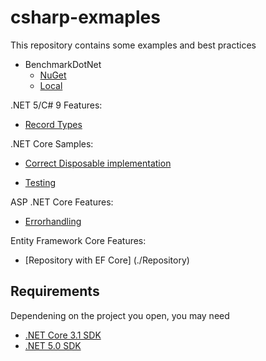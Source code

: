 # csharp-exmaples

This repository contains some examples and best practices

* BenchmarkDotNet
  * [NuGet](https://www.nuget.org/packages/BenchmarkDotNet/)
  * [Local](./Benchmark)

.NET 5/C# 9 Features:

* [Record Types](./Record-Types)

.NET Core Samples:

* [Correct Disposable implementation](./Disposable)

* [Testing](./Testing)

ASP .NET Core Features:

* [Errorhandling](./Errorhandling)

Entity Framework Core Features:

* [Repository with EF Core] (./Repository)

## Requirements

Dependening on the project you open, you may need

* [.NET Core 3.1 SDK](https://dotnet.microsoft.com/download/dotnet-core/3.1)
* [.NET 5.0 SDK](https://dotnet.microsoft.com/download/dotnet/5.0)
